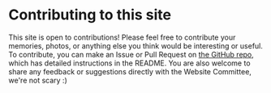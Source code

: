# Contributing to this site

This site is open to contributions! Please feel free to contribute your memories, photos, or anything else you think would be interesting or useful. To contribute, you can make an Issue or Pull Request on [the GitHub repo](https://github.com/berkeley-sgsa/berkeley-sgsa.github.io), which has detailed instructions in the README. You are also welcome to share any feedback or suggestions directly with the Website Committee, we're not scary :)
